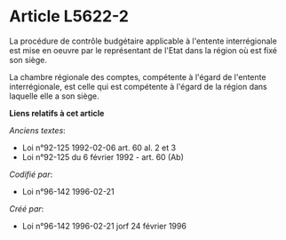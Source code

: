 # Article L5622-2

La procédure de contrôle budgétaire applicable à l'entente interrégionale est mise en oeuvre par le représentant de l'Etat
dans la région où est fixé son siège.

La chambre régionale des comptes, compétente à l'égard de l'entente interrégionale, est celle qui est compétente à l'égard de
la région dans laquelle elle a son siège.

**Liens relatifs à cet article**

_Anciens textes_:

  - Loi n°92-125 1992-02-06 art. 60 al. 2 et 3
  - Loi n°92-125 du 6 février 1992 - art. 60 (Ab)

_Codifié par_:

  - Loi n°96-142 1996-02-21

_Créé par_:

  - Loi n°96-142 1996-02-21 jorf 24 février 1996
